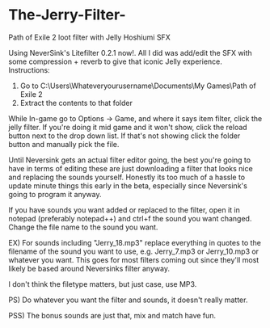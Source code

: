 # The-Jerry-Filter-
Path of Exile 2 loot filter with Jelly Hoshiumi SFX

Using NeverSink's Litefilter 0.2.1 now!. All I did was add/edit the SFX with some compression + reverb to give that iconic Jelly experience.
Instructions:
1) Go to C:\Users\Whateveryourusername\Documents\My Games\Path of Exile 2
2) Extract the contents to that folder

While In-game go to Options -> Game, and where it says item filter, click the jelly filter. If you're doing it mid game and it won't show, click the reload button next to the drop down list. If that's not showing click the folder button and manually pick the file.

Until Neversink gets an actual filter editor going, the best you're going to have in terms of editing these are just downloading a filter that looks nice and replacing the sounds yourself. Honestly its too much of a hassle to update minute things this early in the beta, especially since Neversink's going to program it anyway.

If you have sounds you want added or replaced to the filter, open it in notepad (preferably notepad++) and ctrl+f the sound you want changed. Change the file name to the sound you want.

EX) For sounds including "Jerry_18.mp3" replace everything in quotes to the filename of the sound you want to use, e.g. Jerry_7.mp3 or Jerry_10.mp3 or whatever you want.
This goes for most filters coming out since they'll most likely be based around Neversinks filter anyway.

I don't think the filetype matters, but just case, use MP3.

PS) Do whatever you want the filter and sounds, it doesn't really matter.

PSS) The bonus sounds are just that, mix and match have fun.
